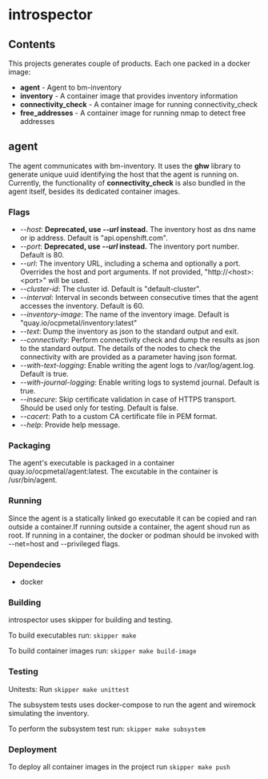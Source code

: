 # introspector
## Contents
This projects generates couple of products.  Each one packed in a docker image:
* **agent** - Agent to bm-inventory
* **inventory** - A container image that provides inventory information
* **connectivity_check** - A container image for running connectivity_check
* **free_addresses** - A container image for running nmap to detect free addresses
## agent
The agent communicates with bm-inventory.  It uses the **ghw** library to generate unique uuid identifying the host 
that the agent is running on.
Currently, the functionality of **connectivity_check** is also bundled in the agent itself, besides its dedicated container images.

### Flags

* *--host*:  **Deprecated, use *--url* instead.** The inventory host as dns name or ip address. Default is "api.openshift.com".
* *--port*: **Deprecated, use *--url* instead.** The inventory port number. Default is 80.
* *--url*: The inventory URL, including a schema and optionally a port. Overrides the host and port arguments. If not provided, "http://\<host\>:\<port\>" will be used.
* *--cluster-id*: The cluster id.  Default is "default-cluster".
* *--interval*: Interval in seconds between consecutive times that the agent accesses the inventory.  Default is 60.
* *--inventory-image*: The name of the inventory image.  Default is "quay.io/ocpmetal/inventory:latest"
* *--text*: Dump the inventory as json to the standard output and exit.
* *--connectivity*: Perform connectivity check and dump the results as json to the standard output.  The details of the nodes to check the connectivity with are provided as a parameter having json format.
* *--with-text-logging*: Enable writing the agent logs to /var/log/agent.log. Default is true.
* *--with-journal-logging*: Enable writing logs to systemd journal. Default is true.
* *--insecure*: Skip certificate validation in case of HTTPS transport. Should be used only for testing. Default is false.
* *--cacert*: Path to a custom CA certificate file in PEM format.
* *--help*: Provide help message.

### Packaging
The agent's executable is packaged in a container quay.io/ocpmetal/agent:latest.  The excutable in the container is /usr/bin/agent.

### Running
Since the agent is a statically linked go executable it can be copied and ran outside a container.If running outside a container, 
the agent shoud run as root.  If running in a container, the docker or podman should be invoked with --net=host and --privileged flags.

### Dependecies
* docker

### Building
introspector uses skipper for building and testing.

To build executables run: `skipper make`

To build container images run: `skipper make build-image`

### Testing
Unitests: Run `skipper make unittest`

The subsystem tests uses docker-compose to run the agent and wiremock simulating the inventory.

To perform the subsystem test run: `skipper make subsystem`

### Deployment
To deploy all  container images in the project run `skipper make push`

 